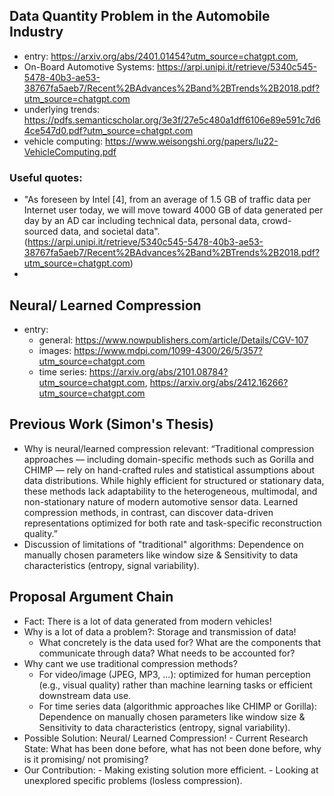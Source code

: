 ## Data Quantity Problem in the Automobile Industry
- entry: https://arxiv.org/abs/2401.01454?utm_source=chatgpt.com,
- On-Board Automotive Systems: https://arpi.unipi.it/retrieve/5340c545-5478-40b3-ae53-38767fa5aeb7/Recent%2BAdvances%2Band%2BTrends%2B2018.pdf?utm_source=chatgpt.com
- underlying trends: https://pdfs.semanticscholar.org/3e3f/27e5c480a1dff6106e89e591c7d64ce547d0.pdf?utm_source=chatgpt.com
- vehicle computing: https://www.weisongshi.org/papers/lu22-VehicleComputing.pdf

### Useful quotes:
- "As foreseen by Intel [4], from an average of 1.5 GB of traffic data per Internet user today, we will move toward 4000 GB of data generated per day by an AD car including technical data, personal data, crowd-sourced data, and societal data". (https://arpi.unipi.it/retrieve/5340c545-5478-40b3-ae53-38767fa5aeb7/Recent%2BAdvances%2Band%2BTrends%2B2018.pdf?utm_source=chatgpt.com)
- 

## Neural/ Learned Compression 
- entry:
    - general: https://www.nowpublishers.com/article/Details/CGV-107
    - images: https://www.mdpi.com/1099-4300/26/5/357?utm_source=chatgpt.com
    - time series: https://arxiv.org/abs/2101.08784?utm_source=chatgpt.com, https://arxiv.org/abs/2412.16266?utm_source=chatgpt.com
 
## Previous Work (Simon's Thesis)
- Why is neural/learned compression relevant: “Traditional compression approaches — including domain-specific methods such as Gorilla and CHIMP — rely on hand-crafted rules and statistical assumptions about data distributions. While highly efficient for structured or stationary data, these methods lack adaptability to the heterogeneous, multimodal, and non-stationary nature of modern automotive sensor data. Learned compression methods, in contrast, can discover data-driven representations optimized for both rate and task-specific reconstruction quality.”
- Discussion of limitations of "traditional" algorithms: Dependence on manually chosen parameters like window size & Sensitivity to data characteristics (entropy, signal variability).

## Proposal Argument Chain
- Fact: There is a lot of data generated from modern vehicles!
- Why is a lot of data a problem?: Storage and transmission of data!
    -  What concretely is the data used for? What are the components that communicate through data? What needs to be accounted for? 
- Why cant we use traditional compression methods?
    - For video/image (JPEG, MP3, ...): optimized for human perception (e.g., visual quality) rather than machine learning tasks or efficient downstream data use.
    - For time series data (algorithmic approaches like CHIMP or Gorilla): Dependence on manually chosen parameters like window size & Sensitivity to data characteristics (entropy, signal variability).
- Possible Solution: Neural/ Learned Compression!
      - Current Research State: What has been done before, what has not been done before, why is it promising/ not promising?
- Our Contribution:
      - Making existing solution more efficient.
      - Looking at unexplored specific problems (losless compression).

